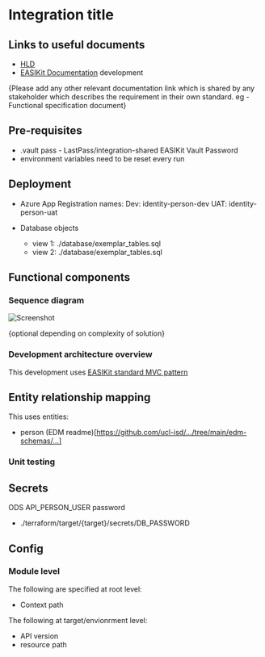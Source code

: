 # Integration title

## Links to useful documents

- [HLD](https://wiki.ucl.ac.uk/display/API/High+level+design)
- [EASIKit Documentation](https://github.com/ucl-isd/easikit-core) development

{Please add any other relevant documentation link which is shared by any stakeholder which describes the requirement in their own standard.
eg - Functional specification document}

## Pre-requisites

- .vault pass - LastPass/integration-shared EASIKit Vault Password
- environment variables need to be reset every run


## Deployment

- Azure App Registration names:
    Dev: identity-person-dev
    UAT: identity-person-uat

- Database objects
  - view 1: ./database/exemplar_tables.sql
  - view 2: ./database/exemplar_tables.sql


## Functional components

### Sequence diagram

![Screenshot](sequence.jpg)

{optional depending on complexity of solution}


### Development architecture overview

This development uses [EASIKit standard MVC pattern](https://github.com/ucl-isd/easikit-core/blob/readme/development-standards/mvc.md)

## Entity relationship mapping

This uses entities:

- person (EDM readme)[https://github.com/ucl-isd/.../tree/main/edm-schemas/...]


### Unit testing 

## Secrets

ODS API_PERSON_USER password
- ./terraform/target/{target}/secrets/DB_PASSWORD

## Config

### Module level

The following are specified at root level:

- Context path


The following at target/envionrment level:

- API version
- resource path



